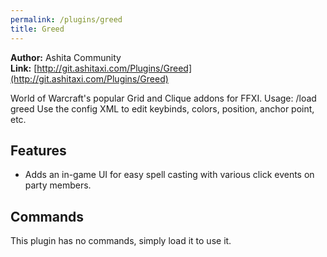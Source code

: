 ```yaml
---
permalink: /plugins/greed
title: Greed
---
```


**Author:** Ashita Community<br/>
**Link:** [http://git.ashitaxi.com/Plugins/Greed](http://git.ashitaxi.com/Plugins/Greed)

World of Warcraft's popular Grid and Clique addons for FFXI. Usage: /load greed Use the config XML to edit keybinds, colors, position, anchor point, etc.

## Features

  * Adds an in-game UI for easy spell casting with various click events on party members.

## Commands

This plugin has no commands, simply load it to use it.
